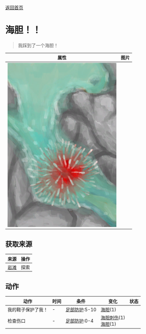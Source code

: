 [返回首页](index.md)  
# 海胆！！  
> 我踩到了一个海胆！  
  
  属性  |   图片   
 ----  |  ----:   
   |  ![](Sprite/UrchinEvent.png)   
  
## 获取来源  
来源  |  操作  
----  |  ----  
[岩滩](Rocks.md)  |  探索  
## 动作  
动作  |  时间  |  条件  |  变化  |  状态  
----  |  ----  |  ----  |  ----  |  ----  
我的鞋子保护了我！  |  -  |  [足部防护](FootProtection.md):5-10  |  [海胆](Urchin.md)(1)  |    
检查伤口  |  -  |  [足部防护](FootProtection.md):0-4  |  [海胆刺伤](W_UrchinWoundSpines.md)(1)<br>[海胆](Urchin.md)(1)  |    
